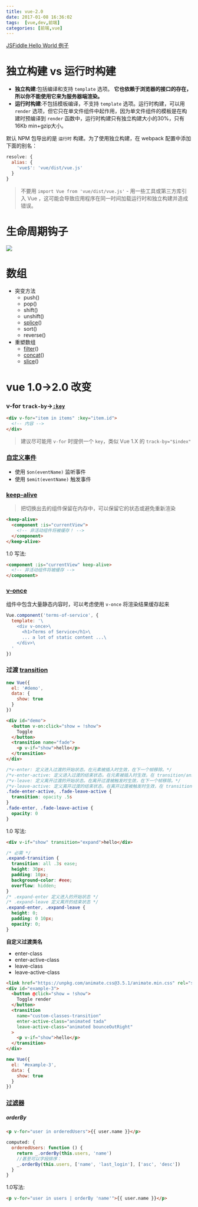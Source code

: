 ```yaml
---
title: vue-2.0
date: 2017-01-08 16:36:02
tags:  [vue,dev,前端]
categories: [前端,vue]
---
```


[JSFiddle Hello World 例子](http://jsfiddle.net/chrisvfritz/4tpzm3e1/)

# 独立构建 vs 运行时构建
- **独立构建**:包括编译和支持 `template` 选项。 **它也依赖于浏览器的接口的存在，所以你不能使用它来为服务器端渲染。**
- **运行时构建**:不包括模板编译，不支持 `template` 选项。运行时构建，可以用 `render` 选项，但它只在单文件组件中起作用，因为单文件组件的模板是在构建时预编译到 `render` 函数中，运行时构建只有独立构建大小的30%，只有 16Kb min+gzip大小。

默认 NPM 包导出的是 `运行时` 构建。为了使用独立构建，在 webpack 配置中添加下面的别名：

```js
resolve: {
  alias: {
    'vue$': 'vue/dist/vue.js'
  }
}
```
> 不要用 `import Vue from 'vue/dist/vue.js'` - 用一些工具或第三方库引入 Vue ，这可能会导致应用程序在同一时间加载运行时和独立构建并造成错误。

# 生命周期钩子
![](./_image/f847b38a-63fe-11e6-9c29-38e58d46f036[1].png)

# 数组
- 突变方法
    - push()
    - pop()
    - shift()
    - unshift()
    - [splice](http://vuefe.cn/guide/list.html#注意事项)()
    - sort()
    - reverse()
- 重塑数组
    - [filter](http://vuefe.cn/guide/list.html#重塑数组)()
    - [concat](http://www.w3school.com.cn/jsref/jsref_concat_array.asp)()
    - [slice](http://www.w3school.com.cn/jsref/jsref_slice_array.asp)()

# vue 1.0->2.0 改变
### v-for `track-by`->[`:key`](http://vuefe.cn/guide/list.html#key)
```html
<div v-for="item in items" :key="item.id">
  <!-- 内容 -->
</div>
```
> 建议尽可能用 `v-for` 时提供一个 `key`，类似 Vue 1.X 的 `track-by="$index"`

### [自定义事件](http://vuefe.cn/guide/components.html#自定义事件)
- 使用 `$on(eventName)` 监听事件
- 使用 `$emit(eventName)` 触发事件

### [keep-alive](http://vuefe.cn/guide/components.html#keep-alive)
> 把切换出去的组件保留在内存中，可以保留它的状态或避免重新渲染

```html
<keep-alive>
  <component :is="currentView">
    <!-- 非活动组件将被缓存！ -->
  </component>
</keep-alive>
```

1.0 写法:

```html
<component :is="currentView" keep-alive>
  <!-- 非活动组件将被缓存 -->
</component>
```

### [v-once](http://vuefe.cn/guide/components.html#Cheap-Static-Components-with-v-once)
组件中包含大量静态内容时，可以考虑使用 `v-once` 将渲染结果缓存起来
```js
Vue.component('terms-of-service', {
  template: '\
    <div v-once>\
      <h1>Terms of Service</h1>\
      ... a lot of static content ...\
    </div>\
  '
})
```

### 过渡 [transition](http://vuefe.cn/guide/transitions.html#单元素-组件的过渡)

```js
new Vue({
  el: '#demo',
  data: {
    show: true
  }
})
```
```html
<div id="demo">
  <button v-on:click="show = !show">
    Toggle
  </button>
  <transition name="fade">
    <p v-if="show">hello</p>
  </transition>
</div>
```
```css
/*v-enter: 定义进入过渡的开始状态。在元素被插入时生效，在下一个帧移除。*/
/*v-enter-active: 定义进入过渡的结束状态。在元素被插入时生效，在 transition/animation 完成之后移除。*/
/*v-leave: 定义离开过渡的开始状态。在离开过渡被触发时生效，在下一个帧移除。*/
/*v-leave-active: 定义离开过渡的结束状态。在离开过渡被触发时生效，在 transition/animation 完成之后移除。*/
.fade-enter-active, .fade-leave-active {
  transition: opacity .5s
}
.fade-enter, .fade-leave-active {
  opacity: 0
}
```
1.0 写法:
```html
<div v-if="show" transition="expand">hello</div>
```
```css
/* 必需 */
.expand-transition {
  transition: all .3s ease;
  height: 30px;
  padding: 10px;
  background-color: #eee;
  overflow: hidden;
}
/* .expand-enter 定义进入的开始状态 */
/* .expand-leave 定义离开的结束状态 */
.expand-enter, .expand-leave {
  height: 0;
  padding: 0 10px;
  opacity: 0;
}
```
**自定义过渡类名**
- enter-class
- enter-active-class
- leave-class
- leave-active-class

```html
<link href="https://unpkg.com/animate.css@3.5.1/animate.min.css" rel="stylesheet" type="text/css">
<div id="example-3">
  <button @click="show = !show">
    Toggle render
  </button>
  <transition
    name="custom-classes-transition"
    enter-active-class="animated tada"
    leave-active-class="animated bounceOutRight"
  >
    <p v-if="show">hello</p>
  </transition>
</div>
```
```js
new Vue({
  el: '#example-3',
  data: {
    show: true
  }
})
```
### [过滤器](http://vuefe.cn/guide/migration.html#过滤器)
##### orderBy 
```html
<p v-for="user in orderedUsers">{{ user.name }}</p>
```
```js
computed: {
  orderedUsers: function () {
    return _.orderBy(this.users, 'name')
    //甚至可以字段排序：
    _.orderBy(this.users, ['name', 'last_login'], ['asc', 'desc'])
  }
}
```
1.0写法:
```html
<p v-for="user in users | orderBy 'name'">{{ user.name }}</p>
```








